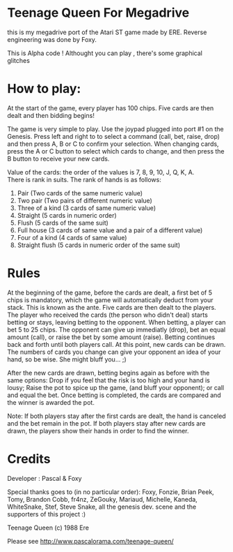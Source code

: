 # Teenage Queen For Megadrive

this is my megadrive port of the Atari ST game  made by ERE.
Reverse engineering was done by Foxy.

This is Alpha code ! Althought you can play , there's some graphical glitches

How to play:
============
At the start of the game, every player has 100 chips.  Five cards are then 
dealt and then bidding begins!

The game is very simple to play. Use the joypad plugged into port #1 on the 
Genesis. Press left and right to to select a command (call, bet, raise, drop)
and then press A, B or C to confirm your selection. When changing cards, 
press the A or C button to select which cards to change, and then 
press the B button to receive your new cards.

Value of the cards: the order of the values is 7, 8, 9, 10, J, Q, K, A.  
There is rank in suits.  The rank of hands is as follows:

1) Pair (Two cards of the same numeric value)
2) Two pair (Two pairs of different numeric value)
3) Three of a kind (3 cards of same numeric value)
4) Straight (5 cards in numeric order)
5) Flush (5 cards of the same suit)
6) Full house (3 cards of same value and a pair of a different value)
7) Four of a kind (4 cards of same value)
8) Straight flush (5 cards in numeric order of the same suit)

Rules
=====
At the beginning of the game, before the cards are dealt, a first bet of 
5 chips is mandatory, which the game will automatically deduct from your stack.
This is known as the ante. Five cards are then dealt to the players. The player
who received the cards (the person who didn't deal) starts betting or stays, 
leaving betting to the opponent. When betting, a player can bet 5 to 25 chips. 
The opponent can give up immediatly (drop), bet an equal amount (call), or raise 
the bet by some amount (raise). Betting continues back and forth until both 
players call. At this point, new cards can be drawn. The numbers of cards you 
change can give your opponent an idea of your hand, so be wise. 
She might bluff you... ;)  

After the new cards are drawn, betting begins again as before with the same 
options: Drop if you feel that the risk is too high and your hand is lousy; 
Raise the pot to spice up the game, (and bluff your opponent); or call and 
equal the bet.  Once betting is completed, the cards are compared and the 
winner is awarded the pot.

Note:  If both players stay after the first cards are dealt, the hand is 
canceled and the bet remain in the pot. If both players stay after new cards 
are drawn, the players show their hands in order to find the winner.

Credits
=======
Developer : Pascal & Foxy

Special thanks goes to (in no particular order):
Foxy, Fonzie, Brian Peek, Tomy, Brandon Cobb, fr4nz, ZeGouky, Mariaud,
Michelle, Kaneda, WhiteSnake, Stef, Steve Snake, 
all the genesis dev. scene and the supporters of this project :)

Teenage Queen (c) 1988 Ere

Please see http://www.pascalorama.com/teenage-queen/
